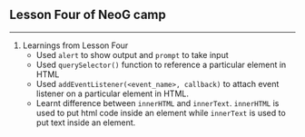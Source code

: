 ## Lesson Four of NeoG camp
---
1. Learnings from Lesson Four
    - Used `alert` to show output and  `prompt` to take input
    - Used `querySelector()` function to reference a particular element in HTML
    - Used `addEventListener(<event_name>, callback)` to attach event listener on a particular element in HTML.
    - Learnt difference between `innerHTML` and `innerText`. `innerHTML` is used to put html code inside an element while `innerText` is used to put text inside an element.
<!-- 2. Optional assignments -->
<!-- 3. Assignments (MarkSix and MarkSeven) -->
    